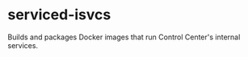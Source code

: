 serviced-isvcs
==============

Builds and packages Docker images that run Control Center's internal services.
